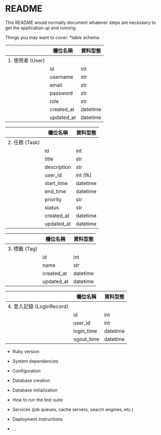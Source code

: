 # README

This README would normally document whatever steps are necessary to get the
application up and running.

Things you may want to cover:
*table schema 

|   | 欄位名稱  | 資料型態  |  
|---|---|---|
| 1.	使用者 (User)| 
|   | id  | int |  
|   | username  | str |  
|   | email  | str | 
|   | password | str | 
|   | role | str | 
|   | created_at | datetime |
|   | updated_at | datetime |

|   | 欄位名稱  | 資料型態  |  
|---|---|---|
| 2.	任務 (Task)| 
|   | id  | int |  
|   | title | str |  
|   | description | str | 
|   | user_id| int (fk) | 
|   | start_time | datetime |
|   | end_time | datetime |
|   | priority | str | 
|   | status| str | 
|   | created_at | datetime |
|   | updated_at | datetime |

|   | 欄位名稱  | 資料型態  |  
|---|---|---|
| 3.	標籤 (Tag)| 
|   | id  | int |  
|   | name | str |  
|   | created_at | datetime |
|   | updated_at | datetime |


	
|   | 欄位名稱  | 資料型態  |  
|---|---|---|
| 	4.	登入記錄 (LoginRecord)| 
|   | id  | int |  
|   | user_id | int |  
|   | login_time | datetime |
|   | ogout_time | datetime |


* Ruby version

* System dependencies

* Configuration

* Database creation

* Database initialization

* How to run the test suite

* Services (job queues, cache servers, search engines, etc.)

* Deployment instructions

* ...

